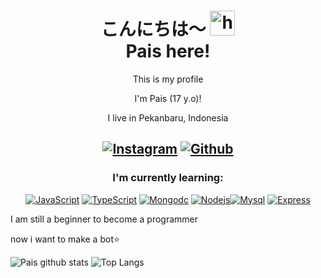 <h1 align="center">こんにちは〜 <img src="https://user-images.githubusercontent.com/1303154/88677602-1635ba80-d120-11ea-84d8-d263ba5fc3c0.gif" width="40px" alt="hi"><br>Pais here!</h1>

<div align="center">
This is my profile

I'm Pais (17 y.o)!

I live in Pekanbaru, Indonesia

## [![Instagram](https://img.shields.io/badge/Instagram-E4405F?style=for-the-badge&logo=instagram&logoColor=white)](https://instagram.com/mfa_daffa/) [![Github](https://img.shields.io/badge/GitHub-100000?style=for-the-badge&logo=github&logoColor=white)](https://github.com/Paiiss)

### I'm currently learning:

[![JavaScript](https://img.shields.io/badge/JavaScript-F7DF1E?style=for-the-badge&logo=javascript&logoColor=black)](https://www.javascript.com/) [![TypeScript](https://img.shields.io/badge/TypeScript-007ACC?style=for-the-badge&logo=typescript&logoColor=white)](https://www.typescriptlang.org/) [![Mongodc](https://img.shields.io/badge/MongoDB-4EA94B?style=for-the-badge&logo=mongodb&logoColor=white)](https://www.mongodb.com/) [![Nodejs](https://img.shields.io/badge/Node.js-43853D?style=for-the-badge&logo=node.js&logoColor=white)](https://nodejs.org/en/)[![Mysql](https://img.shields.io/badge/MySQL-00000F?style=for-the-badge&logo=mysql&logoColor=white)](https://www.mysql.com/) [![Express](https://img.shields.io/badge/Express.js-404D59?style=for-the-badge)](https://expressjs.com/)

</div>

I am still a beginner to become a programmer

now i want to make a bot:star:

![Pais github stats](https://github-readme-stats.vercel.app/api?username=Paiiss&layout=compact&theme=radical)
![Top Langs](https://github-readme-stats.vercel.app/api/top-langs/?username=Paiiss&count_private=true&show_icons=true&theme=radical)
